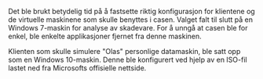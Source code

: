 Det ble brukt betydelig tid på å fastsette riktig konfigurasjon for klientene og de virtuelle maskinene som skulle benyttes i casen. Valget falt til slutt på en Windows 7-maskin for analyse av skadevare. For å unngå at casen ble for enkel, ble enkelte applikasjoner fjernet fra denne maskinen.

Klienten som skulle simulere "Olas" personlige datamaskin, ble satt opp som en Windows 10-maskin. Denne ble konfigurert ved hjelp av en ISO-fil lastet ned fra Microsofts offisielle nettside.
